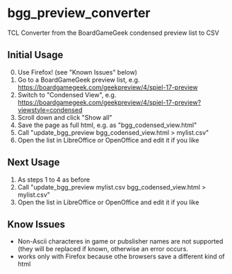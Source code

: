# bgg_preview_converter
TCL Converter from the BoardGameGeek condensed preview list to CSV

## Initial Usage
0. Use Firefox! (see "Known Issues" below)
1. Go to a BoardGameGeek preview list, e.g. https://boardgamegeek.com/geekpreview/4/spiel-17-preview
2. Switch to "Condensed View", e.g. https://boardgamegeek.com/geekpreview/4/spiel-17-preview?viewstyle=condensed
3. Scroll down and click "Show all"
4. Save the page as full html, e.g. as "bgg_codensed_view.html"
5. Call "update_bgg_preview bgg_codensed_view.html > mylist.csv"
6. Open the list in LibreOffice or OpenOffice and edit it if you like

## Next Usage
1. As steps 1 to 4 as before
2. Call "update_bgg_preview mylist.csv bgg_codensed_view.html > mylist.csv"
3. Open the list in LibreOffice or OpenOffice and edit it if you like

## Know Issues
* Non-Ascii characteres in game or pubslisher names are not supported (they will be replaced if known, otherwise an error occurs.
* works only with Firefox because othe browsers save a different kind of html
